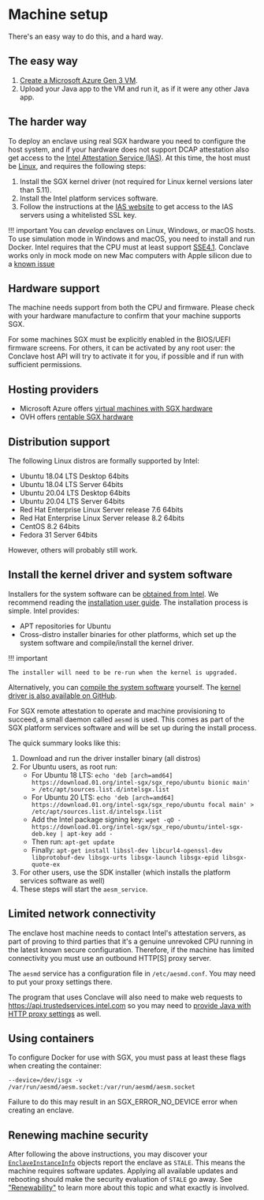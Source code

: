 # Machine setup

There's an easy way to do this, and a hard way.

## The easy way

1. [Create a Microsoft Azure Gen 3 VM](azure.md).
2. Upload your Java app to the VM and run it, as if it were any other Java app.

## The harder way

To deploy an enclave using real SGX hardware you need to configure the host system, and if your hardware
does not support DCAP attestation also get access to the [Intel Attestation Service (IAS)](ias.md). At this time,
the host must be [Linux](machine-setup.md#distribution-support), and requires the following steps:

1. Install the SGX kernel driver (not required for Linux kernel versions later than 5.11).
2. Install the Intel platform services software.
3. Follow the instructions at the [IAS website](https://api.portal.trustedservices.intel.com/EPID-attestation) to get
   access to the IAS servers using a whitelisted SSL key.

!!! important
    You can *develop* enclaves on Linux, Windows, or macOS hosts. To use simulation mode in Windows and macOS, you need to install and run Docker. Intel requires that the CPU must at least support [SSE4.1](https://en.wikipedia.org/wiki/SSE4#SSE4.1). Conclave works only in mock mode on new Mac computers with Apple silicon due to a [known issue](known-issues.md)


## Hardware support

The machine needs support from both the CPU and firmware. Please check with your hardware manufacture to confirm that your machine supports SGX.

For some machines SGX must be explicitly enabled in the BIOS/UEFI firmware screens. For others, it can be activated
by any root user: the Conclave host API will try to activate it for you, if possible and if run with sufficient
permissions.

## Hosting providers

* Microsoft Azure offers [virtual machines with SGX hardware](https://azure.microsoft.com/en-us/solutions/confidential-compute/)
* OVH offers [rentable SGX hardware](https://www.ovhcloud.com/en-gb/bare-metal/intel-software-guard-extensions/)

## Distribution support

The following Linux distros are formally supported by Intel:

* Ubuntu 18.04 LTS Desktop 64bits
* Ubuntu 18.04 LTS Server 64bits
* Ubuntu 20.04 LTS Desktop 64bits
* Ubuntu 20.04 LTS Server 64bits
* Red Hat Enterprise Linux Server release 7.6 64bits
* Red Hat Enterprise Linux Server release 8.2 64bits
* CentOS 8.2 64bits
* Fedora 31 Server 64bits

However, others will probably still work.

## Install the kernel driver and system software

Installers for the system software can be [obtained from Intel](https://01.org/intel-software-guard-extensions/downloads).
We recommend reading the [installation user guide](https://download.01.org/intel-sgx/sgx-linux/2.13.3/docs/Intel_SGX_Installation_Guide_Linux_2.13.3_Open_Source.pdf).
The installation process is simple. Intel provides:

* APT repositories for Ubuntu
* Cross-distro installer binaries for other platforms, which set up the system software and compile/install the kernel driver.

!!! important

    The installer will need to be re-run when the kernel is upgraded.

Alternatively, you can [compile the system software](https://github.com/intel/linux-sgx/releases/tag/sgx_2.13.3) yourself.
The [kernel driver is also available on GitHub](https://github.com/intel/linux-sgx-driver).

For SGX remote attestation to operate and machine provisioning to succeed, a small daemon called `aesmd` is used. This
comes as part of the SGX platform services software and will be set up during the install process.

The quick summary looks like this:

1. Download and run the driver installer binary (all distros)
2. For Ubuntu users, as root run:
   * For Ubuntu 18 LTS: `echo 'deb [arch=amd64] https://download.01.org/intel-sgx/sgx_repo/ubuntu bionic main' > /etc/apt/sources.list.d/intelsgx.list`
   * For Ubuntu 20 LTS: `echo 'deb [arch=amd64] https://download.01.org/intel-sgx/sgx_repo/ubuntu focal main' > /etc/apt/sources.list.d/intelsgx.list`
   * Add the Intel package signing key: `wget -qO - https://download.01.org/intel-sgx/sgx_repo/ubuntu/intel-sgx-deb.key | apt-key add -`
   * Then run: `apt-get update`
   * Finally: `apt-get install libssl-dev libcurl4-openssl-dev libprotobuf-dev libsgx-urts libsgx-launch libsgx-epid libsgx-quote-ex`
3. For other users, use the SDK installer (which installs the platform services software as well)
4. These steps will start the `aesm_service`.


## Limited network connectivity

The enclave host machine needs to contact Intel's attestation servers, as part of proving to third parties that it's
a genuine unrevoked CPU running in the latest known secure configuration. Therefore, if the machine has limited
connectivity you must use an outbound HTTP[S] proxy server.

The `aesmd` service has a configuration file in `/etc/aesmd.conf`. You may need to put your proxy settings there.

The program that uses Conclave will also need to make web requests to https://api.trustedservices.intel.com so you
may need to [provide Java with HTTP proxy settings](https://docs.oracle.com/javase/8/docs/technotes/guides/net/proxies.html)
as well.

## Using containers

To configure Docker for use with SGX, you must pass at least these flags when creating the container:

`--device=/dev/isgx -v /var/run/aesmd/aesm.socket:/var/run/aesmd/aesm.socket`

Failure to do this may result in an SGX_ERROR_NO_DEVICE error when creating an enclave.

<!--- TODO: We should offer a machine setup test tool here or use the one from Fortanix -->

## Renewing machine security  

After following the above instructions, you may discover your [`EnclaveInstanceInfo`](api/-conclave/com.r3.conclave.common/-enclave-instance-info/index.html) objects report the enclave as
`STALE`. This means the machine requires software updates. Applying all available updates and
rebooting should make the security evaluation of `STALE` go away. See ["Renewability"](renewability.md) to learn more
about this topic and what exactly is involved.
